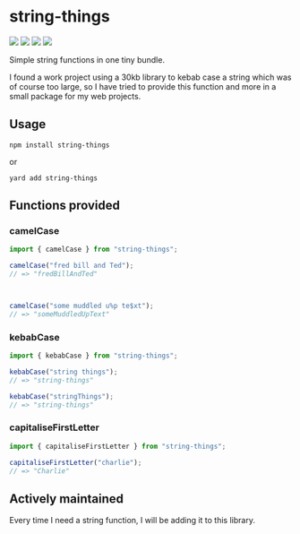 # string-things
![](https://img.shields.io/travis/com/charliearlie/string-things.svg?style=flat) ![](https://img.shields.io/david/charliearlie/string-things.svg?style=flat) ![](https://img.shields.io/bundlephobia/min/string-things.svg?style=flat) ![](https://img.shields.io/bundlephobia/minzip/string-things.svg?style=flat)

Simple string functions in one tiny bundle.

I found a work project using a 30kb library to kebab case a string which was of course too large, so I have tried to provide this function and more in a small package for my web projects.

## Usage

```
npm install string-things
```

or

```
yard add string-things
```

## Functions provided

### camelCase
```js
import { camelCase } from "string-things";

camelCase("fred bill and Ted");
// => "fredBillAndTed"



camelCase("some muddled u%p te$xt");
// => "someMuddledUpText"
```

### kebabCase
```js
import { kebabCase } from "string-things";

kebabCase("string things");
// => "string-things"

kebabCase("stringThings");
// => "string-things"

```

### capitaliseFirstLetter
```js
import { capitaliseFirstLetter } from "string-things";

capitaliseFirstLetter("charlie");
// => "Charlie"
```

## Actively maintained
Every time I need a string function, I will be adding it to this library. 
